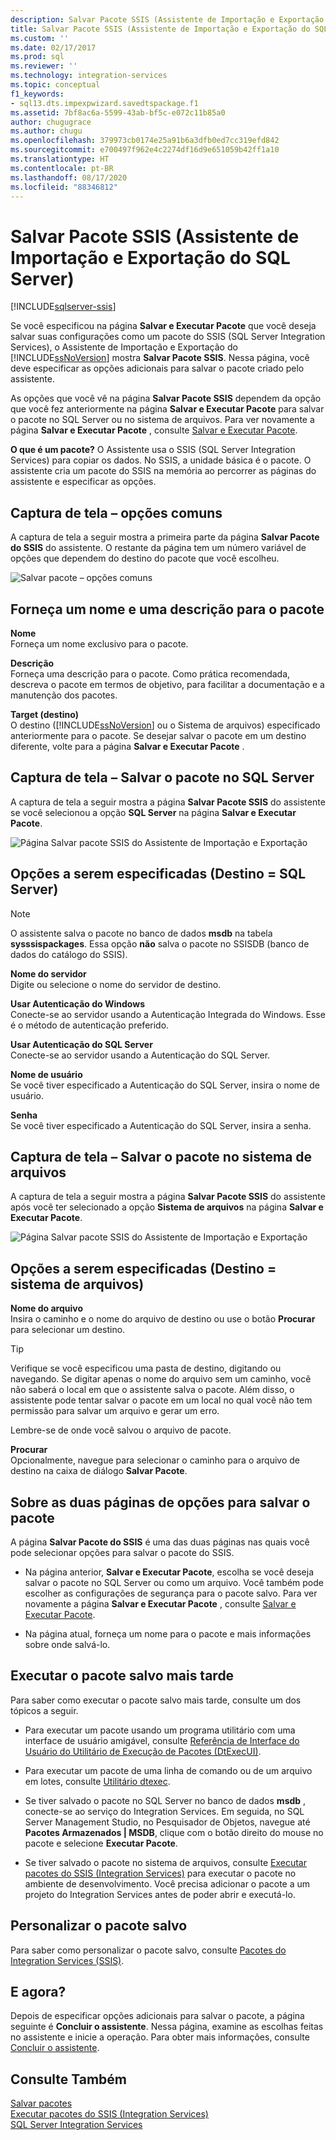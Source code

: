 ```yaml
---
description: Salvar Pacote SSIS (Assistente de Importação e Exportação do SQL Server)
title: Salvar Pacote SSIS (Assistente de Importação e Exportação do SQL Server) | Microsoft Docs
ms.custom: ''
ms.date: 02/17/2017
ms.prod: sql
ms.reviewer: ''
ms.technology: integration-services
ms.topic: conceptual
f1_keywords:
- sql13.dts.impexpwizard.savedtspackage.f1
ms.assetid: 7bf8ac6a-5599-43ab-bf5c-e072c11b85a0
author: chugugrace
ms.author: chugu
ms.openlocfilehash: 379973cb0174e25a91b6a3dfb0ed7cc319efd842
ms.sourcegitcommit: e700497f962e4c2274df16d9e651059b42ff1a10
ms.translationtype: HT
ms.contentlocale: pt-BR
ms.lasthandoff: 08/17/2020
ms.locfileid: "88346812"
---
```

# <a name="save-ssis-package-sql-server-import-and-export-wizard"></a>Salvar Pacote SSIS (Assistente de Importação e Exportação do SQL Server)

[!INCLUDE[sqlserver-ssis](../../includes/applies-to-version/sqlserver-ssis.md)]


  Se você especificou na página **Salvar e Executar Pacote** que você deseja salvar suas configurações como um pacote do SSIS (SQL Server Integration Services), o Assistente de Importação e Exportação do [!INCLUDE[ssNoVersion](../../includes/ssnoversion-md.md)] mostra **Salvar Pacote SSIS**. Nessa página, você deve especificar as opções adicionais para salvar o pacote criado pelo assistente.  

As opções que você vê na página **Salvar Pacote SSIS** dependem da opção que você fez anteriormente na página **Salvar e Executar Pacote** para salvar o pacote no SQL Server ou no sistema de arquivos. Para ver novamente a página **Salvar e Executar Pacote** , consulte [Salvar e Executar Pacote](../../integration-services/import-export-data/save-and-run-package-sql-server-import-and-export-wizard.md).
 
**O que é um pacote?** O Assistente usa o SSIS (SQL Server Integration Services) para copiar os dados. No SSIS, a unidade básica é o pacote. O assistente cria um pacote do SSIS na memória ao percorrer as páginas do assistente e especificar as opções.

## <a name="screen-shot---common-options"></a>Captura de tela – opções comuns
A captura de tela a seguir mostra a primeira parte da página **Salvar Pacote do SSIS** do assistente. O restante da página tem um número variável de opções que dependem do destino do pacote que você escolheu.

![Salvar pacote – opções comuns](../../integration-services/import-export-data/media/save-package-common-options.png)

## <a name="provide-a-name-and-description-for-the-package"></a>Forneça um nome e uma descrição para o pacote  
 **Nome**  
 Forneça um nome exclusivo para o pacote.  
  
 **Descrição**  
 Forneça uma descrição para o pacote. Como prática recomendada, descreva o pacote em termos de objetivo, para facilitar a documentação e a manutenção dos pacotes.  
  
 **Target (destino)**  
 O destino ([!INCLUDE[ssNoVersion](../../includes/ssnoversion-md.md)] ou o Sistema de arquivos) especificado anteriormente para o pacote. Se desejar salvar o pacote em um destino diferente, volte para a página **Salvar e Executar Pacote** .

## <a name="screen-shot---save-the-package-in-sql-server"></a>Captura de tela – Salvar o pacote no SQL Server

 A captura de tela a seguir mostra a página **Salvar Pacote SSIS** do assistente se você selecionou a opção **SQL Server** na página **Salvar e Executar Pacote**. 
  
![Página Salvar pacote SSIS do Assistente de Importação e Exportação](../../integration-services/import-export-data/media/save-package2.png "Página Salvar pacote SSIS do Assistente de Importação e Exportação")  

## <a name="options-to-specify-target--sql-server"></a>Opções a serem especificadas (Destino = SQL Server) 

 > [!NOTE]
 > O assistente salva o pacote no banco de dados **msdb** na tabela **sysssispackages**. Essa opção **não** salva o pacote no SSISDB (banco de dados do catálogo do SSIS).  
 
 **Nome do servidor**  
 Digite ou selecione o nome do servidor de destino.  
   
 **Usar Autenticação do Windows**  
Conecte-se ao servidor usando a Autenticação Integrada do Windows. Esse é o método de autenticação preferido.  
  
 **Usar Autenticação do SQL Server**  
Conecte-se ao servidor usando a Autenticação do SQL Server.  
  
 **Nome de usuário**  
Se você tiver especificado a Autenticação do SQL Server, insira o nome de usuário.  
  
 **Senha**  
Se você tiver especificado a Autenticação do SQL Server, insira a senha.  
    
## <a name="screen-shot---save-the-package-in-the-file-system"></a>Captura de tela – Salvar o pacote no sistema de arquivos
 
A captura de tela a seguir mostra a página **Salvar Pacote SSIS** do assistente após você ter selecionado a opção **Sistema de arquivos** na página **Salvar e Executar Pacote**. 
  
![Página Salvar pacote SSIS do Assistente de Importação e Exportação](../../integration-services/import-export-data/media/save-package1.png "Página Salvar pacote SSIS do Assistente de Importação e Exportação")  

## <a name="options-to-specify-target--file-system"></a>Opções a serem especificadas (Destino = sistema de arquivos)

 **Nome do arquivo**  
 Insira o caminho e o nome do arquivo de destino ou use o botão **Procurar** para selecionar um destino.  
  
> [!TIP]
> Verifique se você especificou uma pasta de destino, digitando ou navegando. Se digitar apenas o nome do arquivo sem um caminho, você não saberá o local em que o assistente salva o pacote. Além disso, o assistente pode tentar salvar o pacote em um local no qual você não tem permissão para salvar um arquivo e gerar um erro.  
>   
>  Lembre-se de onde você salvou o arquivo de pacote.  
  
 **Procurar**  
 Opcionalmente, navegue para selecionar o caminho para o arquivo de destino na caixa de diálogo **Salvar Pacote**.  

## <a name="about-the-two-pages-of-options-for-saving-the-package"></a>Sobre as duas páginas de opções para salvar o pacote  
 A página **Salvar Pacote do SSIS** é uma das duas páginas nas quais você pode selecionar opções para salvar o pacote do SSIS.  
  
-   Na página anterior, **Salvar e Executar Pacote**, escolha se você deseja salvar o pacote no SQL Server ou como um arquivo. Você também pode escolher as configurações de segurança para o pacote salvo. Para ver novamente a página **Salvar e Executar Pacote** , consulte [Salvar e Executar Pacote](../../integration-services/import-export-data/save-and-run-package-sql-server-import-and-export-wizard.md).  
  
-   Na página atual, forneça um nome para o pacote e mais informações sobre onde salvá-lo.  
 
## <a name="run-the-saved-package-again-later"></a>Executar o pacote salvo mais tarde  
 Para saber como executar o pacote salvo mais tarde, consulte um dos tópicos a seguir.  
  
-   Para executar um pacote usando um programa utilitário com uma interface de usuário amigável, consulte [Referência de Interface do Usuário do Utilitário de Execução de Pacotes &#40;DtExecUI&#41;](../../integration-services/packages/execute-package-utility-dtexecui-ui-reference.md).  
  
-   Para executar um pacote de uma linha de comando ou de um arquivo em lotes, consulte [Utilitário dtexec](../../integration-services/packages/dtexec-utility.md).  
  
-   Se tiver salvado o pacote no SQL Server no banco de dados **msdb** , conecte-se ao serviço do Integration Services. Em seguida, no SQL Server Management Studio, no Pesquisador de Objetos, navegue até **Pacotes Armazenados | MSDB**, clique com o botão direito do mouse no pacote e selecione **Executar Pacote**.

-   Se tiver salvado o pacote no sistema de arquivos, consulte [Executar pacotes do SSIS (Integration Services)](../../integration-services/packages/run-integration-services-ssis-packages.md) para executar o pacote no ambiente de desenvolvimento. Você precisa adicionar o pacote a um projeto do Integration Services antes de poder abrir e executá-lo.  

## <a name="customize-the-saved-package"></a>Personalizar o pacote salvo  
 Para saber como personalizar o pacote salvo, consulte [Pacotes do Integration Services &#40;SSIS&#41;](../../integration-services/integration-services-ssis-packages.md).  
  
## <a name="whats-next"></a>E agora?  
 Depois de especificar opções adicionais para salvar o pacote, a página seguinte é **Concluir o assistente**. Nessa página, examine as escolhas feitas no assistente e inicie a operação. Para obter mais informações, consulte [Concluir o assistente](../../integration-services/import-export-data/complete-the-wizard-sql-server-import-and-export-wizard.md).  
 
## <a name="see-also"></a>Consulte Também  
[Salvar pacotes](../../integration-services/save-packages.md)  
[Executar pacotes do SSIS (Integration Services)](../../integration-services/packages/run-integration-services-ssis-packages.md)  
[SQL Server Integration Services](../../integration-services/sql-server-integration-services.md)
 
 
